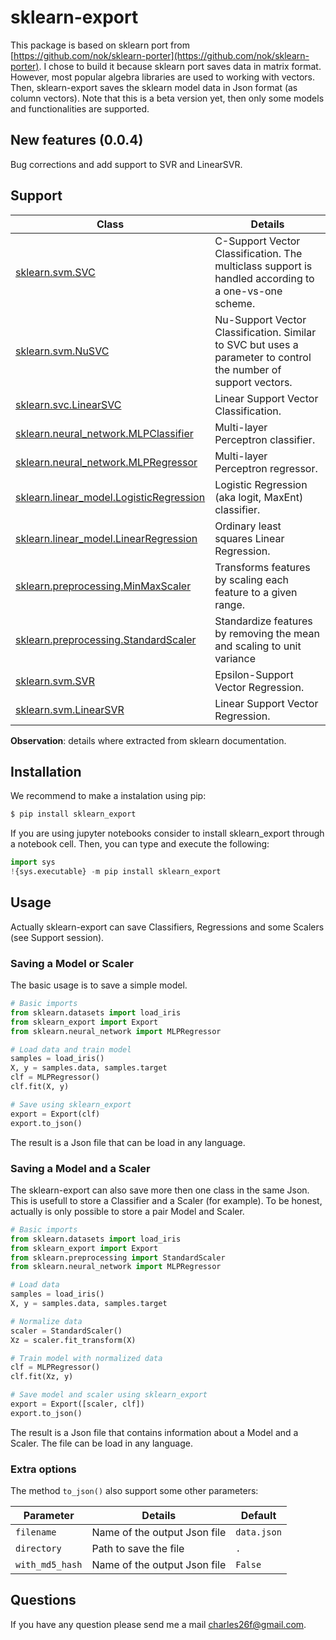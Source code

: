 # sklearn-export

This package is based on sklearn port from [https://github.com/nok/sklearn-porter](https://github.com/nok/sklearn-porter).  I chose to build it because sklearn port saves data in matrix format. However, most popular algebra libraries are used to working with vectors. Then, sklearn-export saves the sklearn model data in Json format (as column vectors).  Note that this is a beta version yet, then only some models and functionalities are supported.

## New features (0.0.4)

Bug corrections and add support to SVR and LinearSVR.

## Support

|  Class | Details  |
| ------------ | ------ |
| [sklearn.svm.SVC](http://scikit-learn.org/stable/modules/generated/sklearn.svm.SVC.html)| C-Support Vector Classification. The multiclass support is handled according to a one-vs-one scheme.|
| [sklearn.svm.NuSVC](http://scikit-learn.org/stable/modules/generated/sklearn.svm.NuSVC.html) | Nu-Support Vector Classification. Similar to SVC but uses a parameter to control the number of support vectors. |
|[sklearn.svc.LinearSVC](http://scikit-learn.org/stable/modules/generated/sklearn.svm.LinearSVC.html) | Linear Support Vector Classification.|
|[sklearn.neural_network.MLPClassifier](http://scikit-learn.org/stable/modules/generated/sklearn.neural_network.MLPClassifier.html)| Multi-layer Perceptron classifier.|
|[sklearn.neural_network.MLPRegressor](http://scikit-learn.org/stable/modules/generated/sklearn.neural_network.MLPRegressor.html)|Multi-layer Perceptron regressor.|
|[sklearn.linear_model.LogisticRegression](https://scikit-learn.org/stable/modules/generated/sklearn.linear_model.LogisticRegression.html)|Logistic Regression (aka logit, MaxEnt) classifier.|
|[sklearn.linear_model.LinearRegression](https://scikit-learn.org/stable/modules/generated/sklearn.linear_model.LinearRegression.html)|Ordinary least squares Linear Regression.|
|[sklearn.preprocessing.MinMaxScaler](https://scikit-learn.org/stable/modules/generated/sklearn.preprocessing.MinMaxScaler.html)|Transforms features by scaling each feature to a given range.|
|[sklearn.preprocessing.StandardScaler](https://scikit-learn.org/stable/modules/generated/sklearn.preprocessing.StandardScaler.html)|Standardize features by removing the mean and scaling to unit variance|
|[sklearn.svm.SVR](https://scikit-learn.org/stable/modules/generated/sklearn.svm.SVR.html)|Epsilon-Support Vector Regression.|
|[sklearn.svm.LinearSVR](https://scikit-learn.org/stable/modules/generated/sklearn.svm.LinearSVR.html)|Linear Support Vector Regression.|

**Observation**: details where extracted from sklearn documentation.
## Installation
We recommend to make a instalation using pip:
```bash
$ pip install sklearn_export
```
If you are using jupyter notebooks consider to install sklearn_export through a notebook cell. Then, you can type and execute the following:
```python
import sys
!{sys.executable} -m pip install sklearn_export
```
## Usage

Actually sklearn-export can save Classifiers, Regressions and some Scalers (see Support session).

 ### Saving a Model or Scaler

 The basic usage is to save a simple model.
```python
# Basic imports
from sklearn.datasets import load_iris
from sklearn_export import Export
from sklearn.neural_network import MLPRegressor

# Load data and train model
samples = load_iris()
X, y = samples.data, samples.target
clf = MLPRegressor()
clf.fit(X, y)

# Save using sklearn_export
export = Export(clf)
export.to_json()
```
The result is a Json file that can be load in any language.

### Saving a Model and a Scaler
The sklearn-export can also save more then one class in the same Json. This is usefull to store a Classifier and a Scaler (for example). To be honest, actually is only possible to store a pair Model and Scaler.
```python
# Basic imports
from sklearn.datasets import load_iris
from sklearn_export import Export
from sklearn.preprocessing import StandardScaler
from sklearn.neural_network import MLPRegressor

# Load data
samples = load_iris()
X, y = samples.data, samples.target

# Normalize data
scaler = StandardScaler()
Xz = scaler.fit_transform(X)

# Train model with normalized data
clf = MLPRegressor()
clf.fit(Xz, y)

# Save model and scaler using sklearn_export
export = Export([scaler, clf])
export.to_json()
```
 The result is a Json file that contains information about a Model and a Scaler. The file can be load in any language.

### Extra options

The method `to_json()` also support some other parameters:

|  Parameter | Details  | Default |
| -------- | ------ | ------ |
| `filename` | Name of the output Json file | `data.json` |
| `directory` | Path to save the file | `.` |
| `with_md5_hash` | Name of the output Json file | `False` |

## Questions
If you have any question please send me a mail <charles26f@gmail.com>.

